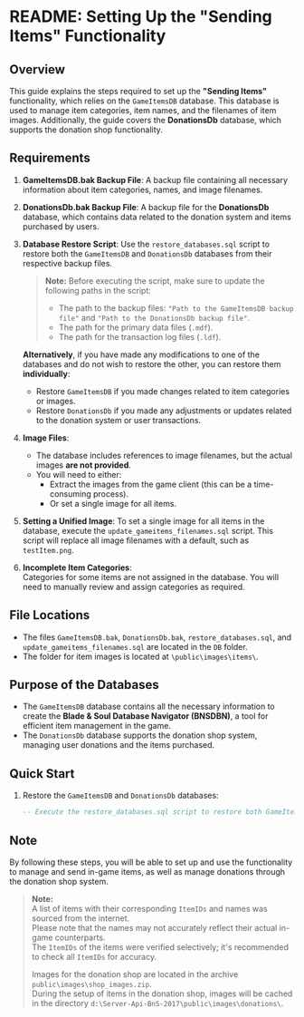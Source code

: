 # README: Setting Up the "Sending Items" Functionality

## Overview
This guide explains the steps required to set up the **"Sending Items"** functionality, which relies on the `GameItemsDB` database. This database is used to manage item categories, item names, and the filenames of item images. Additionally, the guide covers the **DonationsDb** database, which supports the donation shop functionality.

## Requirements
1. **GameItemsDB.bak Backup File**:
   A backup file containing all necessary information about item categories, names, and image filenames.

2. **DonationsDb.bak Backup File**:
   A backup file for the **DonationsDb** database, which contains data related to the donation system and items purchased by users.

3. **Database Restore Script**:
   Use the `restore_databases.sql` script to restore both the `GameItemsDB` and `DonationsDb` databases from their respective backup files.  
   > **Note:** Before executing the script, make sure to update the following paths in the script:
   > - The path to the backup files: `"Path to the GameItemsDB backup file"` and `"Path to the DonationsDb backup file"`.
   > - The path for the primary data files (`.mdf`).
   > - The path for the transaction log files (`.ldf`).

   **Alternatively**, if you have made any modifications to one of the databases and do not wish to restore the other, you can restore them **individually**:
   - Restore `GameItemsDB` if you made changes related to item categories or images.
   - Restore `DonationsDb` if you made any adjustments or updates related to the donation system or user transactions.

4. **Image Files**:
   - The database includes references to image filenames, but the actual images **are not provided**.
   - You will need to either:
     - Extract the images from the game client (this can be a time-consuming process).
     - Or set a single image for all items.

5. **Setting a Unified Image**:
   To set a single image for all items in the database, execute the `update_gameitems_filenames.sql` script. This script will replace all image filenames with a default, such as `testItem.png`.

6. **Incomplete Item Categories**:  
   Categories for some items are not assigned in the database. You will need to manually review and assign categories as required.

## File Locations
- The files `GameItemsDB.bak`, `DonationsDb.bak`, `restore_databases.sql`, and `update_gameitems_filenames.sql` are located in the `DB` folder.
- The folder for item images is located at `\public\images\items\`.

## Purpose of the Databases
- The `GameItemsDB` database contains all the necessary information to create the **Blade & Soul Database Navigator (BNSDBN)**, a tool for efficient item management in the game.
- The `DonationsDb` database supports the donation shop system, managing user donations and the items purchased.

## Quick Start
1. Restore the `GameItemsDB` and `DonationsDb` databases:
   ```sql
   -- Execute the restore_databases.sql script to restore both GameItemsDB and DonationsDb
   ```
## Note
By following these steps, you will be able to set up and use the functionality to manage and send in-game items, as well as manage donations through the donation shop system.

> **Note:**  
> A list of items with their corresponding `ItemIDs` and names was sourced from the internet.  
> Please note that the names may not accurately reflect their actual in-game counterparts.  
> The `ItemIDs` of the items were verified selectively; it's recommended to check all `ItemIDs` for accuracy.  
>  
> Images for the donation shop are located in the archive `public\images\shop_images.zip`.  
> During the setup of items in the donation shop, images will be cached in the directory `d:\Server-Api-BnS-2017\public\images\donations\`.

